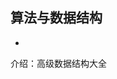 ## 算法与数据结构

* [](http://isa.unomaha.edu/wp-content/uploads/2012/08/Advanced-Data-structures.pdf)

介绍：高级数据结构大全
